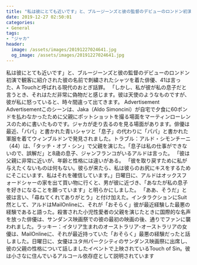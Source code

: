 ```yaml
---
title: "私は彼にとても近いです」と、ブルージーンズと彼の監督のデビューのロンドン初演で観客に紹介された彼の名前で刺繍されたシャツを着た俳優、41は言った、A Touchと呼ばれる現代のおとぎ話罪。"
date: 2019-12-27 02:50:01
categories:
- General
tags:
- "ジャカ"
header:
  image: /assets/images/20191227024641.jpg
  og_image: /assets/images/20191227024641.jpg
---
```


私は彼にとても近いです」と、ブルージーンズと彼の監督のデビューのロンドン初演で観客に紹介された彼の名前で刺繍されたシャツを着た俳優、41は言った、A Touchと呼ばれる現代のおとぎ話罪。 「しかし、私が彼が私の息子だと言うとき、それはただ非常に偽物だと感じます。彼は天使のようなものですが、彼が私に怒っていると、時々間違って出てきます。 Advertisement Advertisementこのシーンは、Jaka（Aldo Simoncini）が自宅で夕食に60ポンドを払わなかったために父親にポットショットを撮る場面をマーティンローレンスのために書いたものです。ジャカが走り去るのを見る場面があります。俳優は最近、「パパ」と書かれた青いシャツと「息子」の代わりに「パパ」と書かれた軍服を着てウィンブルドンで発見されました。トラブル：アルド・シモンチーニ（44）は、「タッチ・オブ・シン」で父親を演じた。「息子は私の仕事ができないので、誤解だ」と8歳の息子、ジャンフランコがいるアルドは言った。 「彼は父親に非常に近いが、年齢と性格には違いがある。 「彼を取り戻すために私が与えたくないものは何もない。彼らが来たら、私は彼らのお尻にキスをするためにそこにいます、私はそれを確信しています。」日曜日に、アルドはオックスフォードシャーの家を出て買い物に行くと、男が彼に近づき、「あなたが私の息子を好きになることを願っています」と明らかにしました。 「ああ、そうだ」と彼は言い、「尋ねてくれてありがとう」と付け加えた。インタラクションにSuit然として、アルドはMailOnlineに、それが「おそらく」彼が最近経験した最悪の経験であると語った。殺害された小児性愛者の父親を演じたときに国際的な名声を放った俳優は、サンダンス映画祭での彼の最初の映画の後、通りでファンに襲われました。ラッキー：イタリア生まれのオーストラリア-オーストラリアの女優は、MailOnlineに、それが最近持っていた「おそらく」最悪の経験だったと話しました。日曜日に、女優はユタ州パークシティのサンダンス映画祭に出席し、彼の父親の性格について話しましたイベントで上映されているTouch of Sin。彼は小さなに住んでいるアルコール依存症として説明されています
